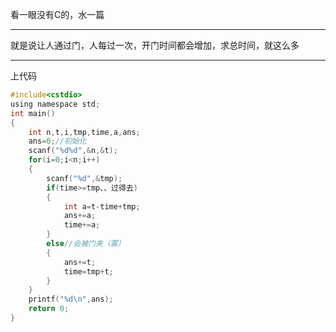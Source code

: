 看一眼没有C的，水一篇



------------

就是说让人通过门，人每过一次，开门时间都会增加，求总时间，就这么多



------------

上代码

```c
#include<cstdio>
using namespace std;
int main()
{
	int n,t,i,tmp,time,a,ans;
	ans=0;//初始化
	scanf("%d%d",&n,&t);
	for(i=0;i<n;i++)
	{
		scanf("%d",&tmp);
		if(time>=tmp、、过得去)
		{
			int a=t-time+tmp;
			ans+=a;
			time+=a;
		}
		else//会被门夹（雾）
		{
			ans+=t;
			time=tmp+t;
		}
	}	
	printf("%d\n",ans);
	return 0;
} 
```



